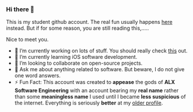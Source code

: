 ### Hi there 👋

This is my student github account. The real fun usually happens [here](https://github.com/rowend36) instead.
But if for some reason, you are still reading this,.....

Nice to meet you.
- 🔭 I’m currently working on lots of stuff. You should really check [this](https://github.com/rowend36) out.
- 🌱 I’m currently learning iOS software development. 
- 👯 I’m looking to collaborate on open-source projects.
- 💬 Ask me about anything related to software. But beware, I do not give one word answers.
- ⚡ Fun Fact: This account was created to **appease** the gods of **ALX Software Engineering** with an account bearing my **real name** rather than some **meaningless name** I used until I became **less suspicious** of the internet. Everything is seriously **better** at my [older profile](https://github.com/rowend36).
